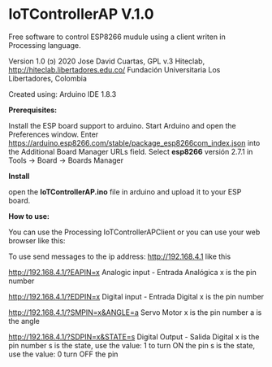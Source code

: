 # IoTControllerAP V.1.0

Free software to control ESP8266 mudule using a client writen in Processing language.

Version 1.0 (ɔ) 2020  Jose David Cuartas, GPL v.3
Hiteclab, http://hiteclab.libertadores.edu.co/
Fundación Universitaria Los Libertadores, Colombia

Created using:
Arduino IDE 1.8.3

**Prerequisites:**

Install the ESP board support to arduino.
Start Arduino and open the Preferences window.
Enter https://arduino.esp8266.com/stable/package_esp8266com_index.json into the Additional Board Manager URLs field.
Select **esp8266** versión 2.7.1  in Tools -> Board -> Boards Manager

**Install**

open the **IoTControllerAP.ino** file in arduino and upload it to your ESP board. 

**How to use:**

You can use the Processing IoTControllerAPClient or you can use your web browser like this:

To use send messages to the ip address: http://192.168.4.1 like this

http://192.168.4.1/?EAPIN=x 
Analogic input - Entrada Analógica
x is the pin number

http://192.168.4.1/?EDPIN=x
Digital input - Entrada Digital
x is the pin number

http://192.168.4.1/?SMPIN=x&ANGLE=a
Servo Motor
x is the pin number
a is the angle

http://192.168.4.1/?SDPIN=x&STATE=s
Digital Output - Salida Digital
x is the pin number
s is the state, use the value: 1 to turn ON the pin 
s is the state, use the value: 0 turn OFF the pin 

